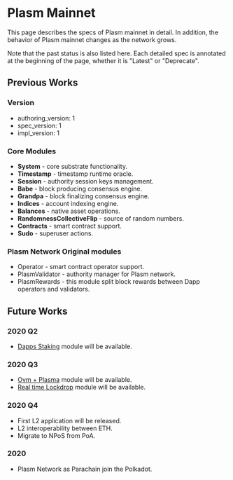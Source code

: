 # Plasm Mainnet

This page describes the specs of Plasm mainnet in detail. In addition, the behavior of Plasm mainnet changes as the network grows. 

Note that the past status is also listed here. Each detailed spec is annotated at the beginning of the page, whether it is "Latest" or "Deprecate".

## Previous Works

### Version

* authoring\_version: 1
* spec\_version: 1
* impl\_version: 1

### Core Modules

* **System** - core substrate functionality.
* **Timestamp** - timestamp runtime oracle.
* **Session** - authority session keys management.
* **Babe** - block producing consensus engine.
* **Grandpa** - block finalizing consensus engine.
* **Indices** - account indexing engine.
* **Balances** - native asset operations.
* **RandomnessCollectiveFlip** - source of random numbers.
* **Contracts** - smart contract support.
* **Sudo** - superuser actions.

### Plasm Network Original modules

* Operator - smart contract operator support.
* PlasmValidator - authority manager for Plasm network.
* PlasmRewards - this module split block rewards between Dapp operators and validators.

## Future Works

### 2020 Q2

* [Dapps Staking](../PlasmNetwork/DappsRewards.md) module will be available.

### 2020 Q3

* [Ovm + Plasma](../TechnicalChapter/OVM.md) module will be available.
* [Real time Lockdrop](../PlasmNetwork/RealtimeLockdrop.md) module will be available.

### 2020 Q4

* First L2 application will be released.
* L2 interoperability between ETH.
* Migrate to NPoS from PoA.

### 2020

* Plasm Network as Parachain join the Polkadot.

